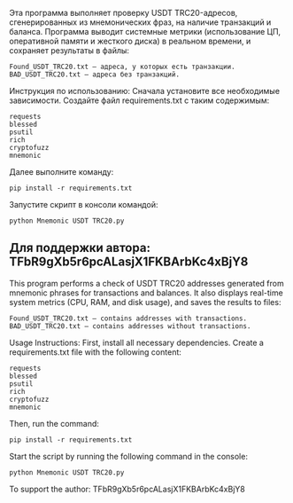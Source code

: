 Эта программа выполняет проверку USDT TRC20-адресов, сгенерированных из мнемонических фраз, на наличие транзакций и баланса. Программа выводит системные метрики (использование ЦП, оперативной памяти и жесткого диска) в реальном времени, и сохраняет результаты в файлы:

	Found_USDT_TRC20.txt — адреса, у которых есть транзакции.
	BAD_USDT_TRC20.txt — адреса без транзакций.

Инструкция по использованию:
Сначала установите все необходимые зависимости. 
Создайте файл requirements.txt с таким содержимым:

    requests
    blessed
    psutil
    rich
    cryptofuzz
    mnemonic

Далее выполните команду:

	pip install -r requirements.txt

Запустите скрипт в консоли командой:

	python Mnemonic USDT TRC20.py
 
 Для поддержки автора: TFbR9gXb5r6pcALasjX1FKBArbKc4xBjY8
--------------------------------------------------------------------------------------
This program performs a check of USDT TRC20 addresses generated from mnemonic phrases for transactions and balances. It also displays real-time system metrics (CPU, RAM, and disk usage), and saves the results to files:

	Found_USDT_TRC20.txt — contains addresses with transactions.
	BAD_USDT_TRC20.txt — contains addresses without transactions.
 
Usage Instructions:
First, install all necessary dependencies. Create a requirements.txt file with the following content:

    requests
    blessed
    psutil
    rich
    cryptofuzz
    mnemonic
 
Then, run the command:

	pip install -r requirements.txt
 
Start the script by running the following command in the console:

	python Mnemonic USDT TRC20.py

To support the author: TFbR9gXb5r6pcALasjX1FKBArbKc4xBjY8
